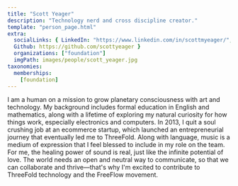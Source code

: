 ```yaml
---
title: "Scott Yeager"
description: "Technology nerd and cross discipline creator."
template: "person_page.html"
extra:
  socialLinks: { LinkedIn: "https://www.linkedin.com/in/scottmyeager/",
  Github: https://github.com/scottyeager }
  organizations: ["foundation"]
  imgPath: images/people/scott_yeager.jpg
taxonomies:
  memberships:
    [foundation]
---
```


I am a human on a mission to grow planetary consciousness with art and technology. My background includes formal education in English and mathematics, along with a lifetime of exploring my natural curiosity for how things work, especially electronics and computers. In 2013, I quit a soul crushing job at an ecommerce startup, which launched an entrepreneurial journey that eventually led me to ThreeFold. Along with language, music is a medium of expression that I feel blessed to include in my role on the team. For me, the healing power of sound is real, just like the infinite potential of love. The world needs an open and neutral way to communicate, so that we can collaborate and thrive—that's why I'm excited to contribute to ThreeFold technology and the FreeFlow movement.